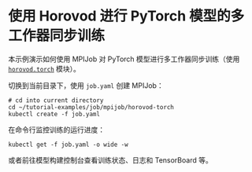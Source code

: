 # 使用 Horovod 进行 PyTorch 模型的多工作器同步训练

本示例演示如何使用 MPIJob 对 PyTorch 模型进行多工作器同步训练（使用 [`horovod.torch`](https://horovod.readthedocs.io/en/stable/api.html#module-horovod.torch) 模块）。

切换到当前目录下，使用 `job.yaml` 创建 MPIJob：

```shell
# cd into current directory
cd ~/tutorial-examples/job/mpijob/horovod-torch
kubectl create -f job.yaml
```

在命令行监控训练的运行进度：

```shell
kubectl get -f job.yaml -o wide -w
```

或者前往模型构建控制台查看训练状态、日志和 TensorBoard 等。
